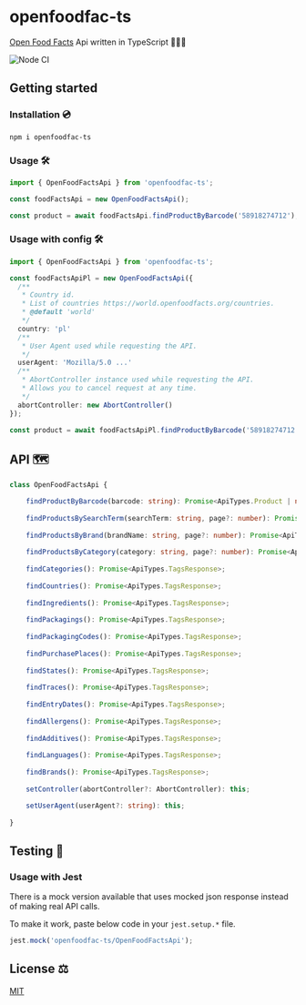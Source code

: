 # openfoodfac-ts

[Open Food Facts](https://world.openfoodfacts.org/) Api written in TypeScript 🥫🍕🍼

![Node CI](https://github.com/alk831/openfoodfac-ts/workflows/Node%20CI/badge.svg)

## Getting started

### Installation 💿
`npm i openfoodfac-ts`

### Usage 🛠️

```ts
import { OpenFoodFactsApi } from 'openfoodfac-ts';

const foodFactsApi = new OpenFoodFactsApi();

const product = await foodFactsApi.findProductByBarcode('58918274712');
```

### Usage with config 🛠️

```ts
import { OpenFoodFactsApi } from 'openfoodfac-ts';

const foodFactsApiPl = new OpenFoodFactsApi({
  /**
   * Country id.
   * List of countries https://world.openfoodfacts.org/countries.
   * @default 'world'
   */
  country: 'pl'
  /**
   * User Agent used while requesting the API.
   */
  userAgent: 'Mozilla/5.0 ...'
  /**
   * AbortController instance used while requesting the API.
   * Allows you to cancel request at any time.
   */
  abortController: new AbortController()
});

const product = await foodFactsApiPl.findProductByBarcode('58918274712');
```

## API 🗺
```ts
class OpenFoodFactsApi {

    findProductByBarcode(barcode: string): Promise<ApiTypes.Product | null>;
    
    findProductsBySearchTerm(searchTerm: string, page?: number): Promise<ApiTypes.ProductsResponse>;
    
    findProductsByBrand(brandName: string, page?: number): Promise<ApiTypes.ProductsResponse>;
    
    findProductsByCategory(category: string, page?: number): Promise<ApiTypes.ProductsResponse>;
    
    findCategories(): Promise<ApiTypes.TagsResponse>;
    
    findCountries(): Promise<ApiTypes.TagsResponse>;
    
    findIngredients(): Promise<ApiTypes.TagsResponse>;
    
    findPackagings(): Promise<ApiTypes.TagsResponse>;
    
    findPackagingCodes(): Promise<ApiTypes.TagsResponse>;
    
    findPurchasePlaces(): Promise<ApiTypes.TagsResponse>;
    
    findStates(): Promise<ApiTypes.TagsResponse>;
    
    findTraces(): Promise<ApiTypes.TagsResponse>;
    
    findEntryDates(): Promise<ApiTypes.TagsResponse>;
    
    findAllergens(): Promise<ApiTypes.TagsResponse>;
    
    findAdditives(): Promise<ApiTypes.TagsResponse>;
    
    findLanguages(): Promise<ApiTypes.TagsResponse>;
    
    findBrands(): Promise<ApiTypes.TagsResponse>;
    
    setController(abortController?: AbortController): this;

    setUserAgent(userAgent?: string): this;
    
}
```

## Testing 🚀

### Usage with Jest

There is a mock version available that uses mocked json response instead of making real API calls.

To make it work, paste below code in your `jest.setup.*` file.

```ts
jest.mock('openfoodfac-ts/OpenFoodFactsApi');
```

## License ⚖️
[MIT](LICENSE)
